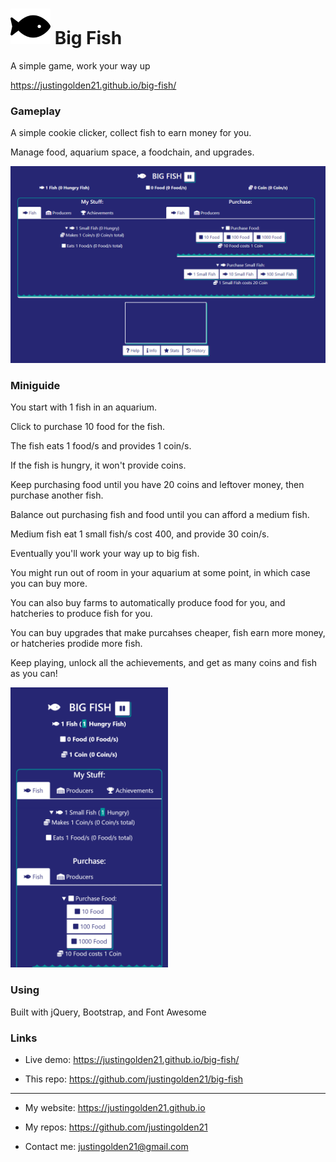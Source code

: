 # <img src="img/fish.svg" width="64px"> Big Fish

A simple game, work your way up

https://justingolden21.github.io/big-fish/

### Gameplay

A simple cookie clicker, collect fish to earn money for you.

Manage food, aquarium space, a foodchain, and upgrades.

<img src="img/screenshot.png">

### Miniguide

You start with 1 fish in an aquarium.

Click to purchase 10 food for the fish.

The fish eats 1 food/s and provides 1 coin/s.

If the fish is hungry, it won't provide coins.

Keep purchasing food until you have 20 coins and leftover money, then purchase another fish.

Balance out purchasing fish and food until you can afford a medium fish.

Medium fish eat 1 small fish/s cost 400, and provide 30 coin/s.

Eventually you'll work your way up to big fish.

You might run out of room in your aquarium at some point, in which case you can buy more.

You can also buy farms to automatically produce food for you, and hatcheries to produce fish for you.

You can buy upgrades that make purcahses cheaper, fish earn more money, or hatcheries prodide more fish.

Keep playing, unlock all the achievements, and get as many coins and fish as you can!

<img src="img/screenshot-mobile.png" width="50%">

### Using

Built with jQuery, Bootstrap, and Font Awesome


### Links

- Live demo: https://justingolden21.github.io/big-fish/

- This repo: https://github.com/justingolden21/big-fish

<hr>

- My website: https://justingolden21.github.io

- My repos: https://github.com/justingolden21

- Contact me: justingolden21@gmail.com
